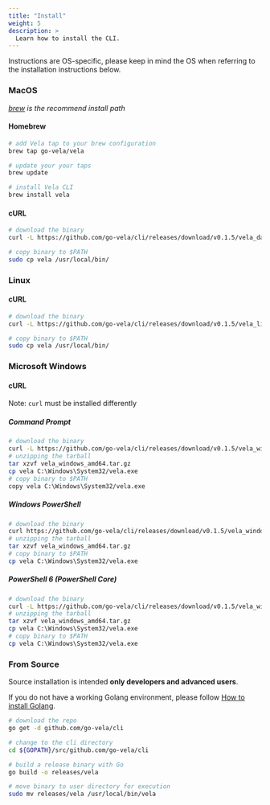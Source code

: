 ```yaml
---
title: "Install"
weight: 5
description: >
  Learn how to install the CLI.
---
```


Instructions are OS-specific, please keep in mind the OS when referring to the installation instructions below.

### MacOS

_[brew](https://brew.sh/) is the recommend install path_

#### Homebrew

```sh
# add Vela tap to your brew configuration
brew tap go-vela/vela

# update your your taps
brew update

# install Vela CLI
brew install vela
```

#### cURL

```sh
# download the binary
curl -L https://github.com/go-vela/cli/releases/download/v0.1.5/vela_darwin_amd64.tar.gz | tar zx

# copy binary to $PATH
sudo cp vela /usr/local/bin/
```

### Linux

#### cURL

```sh
# download the binary
curl -L https://github.com/go-vela/cli/releases/download/v0.1.5/vela_linux_amd64.tar.gz | tar zx

# copy binary to $PATH
sudo cp vela /usr/local/bin/
```

### Microsoft Windows

#### cURL

Note: `curl` must be installed differently

##### Command Prompt

```sh
# download the binary
curl -L https://github.com/go-vela/cli/releases/download/v0.1.5/vela_windows_amd64.tar.gz --output vela_windows_amd64.tar.gz
# unzipping the tarball
tar xzvf vela_windows_amd64.tar.gz
cp vela C:\Windows\System32/vela.exe
# copy binary to $PATH
copy vela C:\Windows\System32/vela.exe
```

##### Windows PowerShell

```sh
# download the binary
curl https://github.com/go-vela/cli/releases/download/v0.1.5/vela_windows_amd64.tar.gz -OutFile vela_windows_amd64.tar.gz
# unzipping the tarball
tar xzvf vela_windows_amd64.tar.gz
# copy binary to $PATH
cp vela C:\Windows\System32/vela.exe
```

##### PowerShell 6 (PowerShell Core)

```sh
# download the binary
curl -L https://github.com/go-vela/cli/releases/download/v0.1.5/vela_windows_amd64.tar.gz --output vela_windows_amd64.tar.gz
# unzipping the tarball
tar xzvf vela_windows_amd64.tar.gz
cp vela C:\Windows\System32/vela.exe
# copy binary to $PATH
cp vela C:\Windows\System32/vela.exe
```

### From Source

Source installation is intended **only developers and advanced users**.

If you do not have a working Golang environment, please follow [How to install Golang](https://golang.org/doc/install).

```sh
# download the repo
go get -d github.com/go-vela/cli

# change to the cli directory
cd ${GOPATH}/src/github.com/go-vela/cli

# build a release binary with Go
go build -o releases/vela

# move binary to user directory for execution
sudo mv releases/vela /usr/local/bin/vela
```
